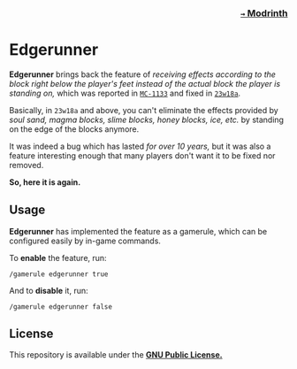 ### <p align=right>[`→` Modrinth](https://modrinth.com/mod/edgerunner)</p>

# Edgerunner

**Edgerunner** brings back the feature of
*receiving effects according to the block right below the player's feet instead of the actual block the player is standing on,*
which was reported in [`MC-1133`](https://bugs.mojang.com/browse/MC-1133)
and fixed in [`23w18a`](https://feedback.minecraft.net/hc/en-us/articles/15447880761997-Minecraft-Java-Edition-23w18a).

Basically, in `23w18a` and above,
you can't eliminate the effects provided by *soul sand, magma blocks, slime blocks,
honey blocks, ice, etc.* by standing on the edge of the blocks anymore.

It was indeed a bug which has lasted *for over 10 years,*
but it was also a feature interesting enough that many players don't want it to be fixed nor removed.

**So, here it is again.**

## Usage

**Edgerunner** has implemented the feature as a gamerule,
which can be configured easily by in-game commands.

To **enable** the feature, run:
```
/gamerule edgerunner true
```
And to **disable** it, run:
```
/gamerule edgerunner false
```

## License

This repository is available under the **[GNU Public License.](LICENSE)**
